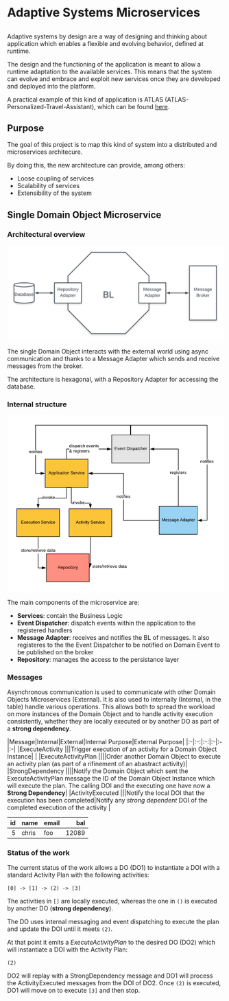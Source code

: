 # Adaptive Systems Microservices
## 
Adaptive systems by design are a way of designing and thinking about application which enables a flexible and evolving behavior, defined at runtime.

The design and the functioning of the application is meant to allow a runtime adaptation to the available services. This means that the system can evolve and embrace and exploit new services once they are developed and deployed into the platform.

A practical example of this kind of application is ATLAS (ATLAS-Personalized-Travel-Assistant), which can be found [here](https://github.com/das-fbk/ATLAS-Personalized-Travel-Assistant).

## Purpose
The goal of this project is to map this kind of system into a distributed and microservices architecure.

By doing this, the new architecture can provide, among others:

* Loose coupling of services
* Scalability of services
* Extensibility of the system

## Single Domain Object Microservice

### Architectural overview

![](./images/Overview.png)

The single Domain Object interacts with the external world using async communication and thanks to a Message Adapter which sends and receive messages from the broker.

The architecture is hexagonal, with a Repository Adapter for accessing the database.

### Internal structure
![](./images/diagram.png)

The main components of the microservice are:

* **Services**: contain the Business Logic
* **Event Dispatcher**: dispatch events within the application to the registered handlers
* **Message Adapter**: receives and notifies the BL of messages. It also registeres to the the Event Dispatcher to be notified on Domain Event to be published on the broker
* **Repository**: manages the access to the persistance layer

### Messages
Asynchronous communication is used to communicate with other Domain Objects Microservices (External). It is also used to internally (Internal, in the table) handle various operations. This allows both to spread the workload on more instances of the Domain Object and to handle activity execution consistently, whether they are locally executed or by another DO as part of a **strong dependency**.

|Message|Internal|External|Internal Purpose|External Purpose|
|:-|:-:|:-:|:-|:-|:-|
|ExecuteActivity |||Trigger execution of an activity for a Domain Object Instance| |
|ExecuteActivityPlan ||||Order another Domain Object to execute an activity plan (as part of a rifinement of an abastract activity)|
|StrongDependency ||||Notify the Domain Object which sent the ExecuteActivityPlan message the ID of the Domain Object Instance which will execute the plan. The calling DOI and the executing one have now a **Strong Dependency**|
|ActivityExecuted |||Notify the local DOI that the execution has been completed|Notify any *strong dependent* DOI of the completed execution of the activity |

| id | name | email | bal | 
| -: | - | - | -: | 
| 5 | chris | foo | 12089 |


### Status of the work
The current status of the work allows a DO (DO1) to instantiate a DOI with a standard Activity Plan with the following activities:
```
[0] -> [1] -> (2) -> [3]
```
The activities in `[]` are locally executed, whereas the one in `()` is executed by another DO (**strong dependency**).

The DO uses internal messaging and event dispatching to execute the plan and update the DOI until it meets `(2)`.

At that point it emits a *ExecuteActivityPlan* to the desired DO (DO2) which will instantiate a DOI with the Activity Plan:
```
(2)
```
DO2 will replay with a StrongDependency message and DO1 will process the ActivityExecuted messages from the DOI of DO2. Once `(2)` is executed, DO1 will move on to execute 
`[3]` and then stop.